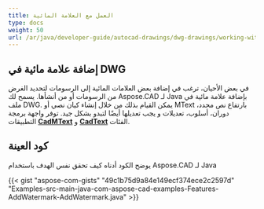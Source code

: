 ```yaml
---
title: العمل مع العلامة المائية
type: docs
weight: 50
url: /ar/java/developer-guide/autocad-drawings/dwg-drawings/working-with-watermark/
---
```


## **إضافة علامة مائية في DWG**

في بعض الأحيان، ترغب في إضافة بعض العلامات المائية إلى الرسومات لتحديد الغرض من الرسومات أو من أنشأها. يسمح لك Aspose.CAD لـ Java بإضافة علامة مائية في ملف DWG. يمكن القيام بذلك من خلال إنشاء كيان نصي أو MText بارتفاع نص محدد، دوران، أسلوب، تعديلات و يجب تعديلها أيضًا لتبدو بشكل جيد. توفر واجهة برمجة التطبيقات [**CadMText**](https://reference.aspose.com/cad/java/com.aspose.cad.fileformats.cad.cadobjects/CadMText) و [**CadText**](https://reference.aspose.com/cad/java/com.aspose.cad.fileformats.cad.cadobjects/CadText) الفئات.

## كود العينة

يوضح الكود أدناه كيف تحقق نفس الهدف باستخدام Aspose.CAD لـ Java

{{< gist "aspose-com-gists" "49c1b75d9a84e149ecf374ece2c2597d" "Examples-src-main-java-com-aspose-cad-examples-Features-AddWatermark-AddWatermark.java" >}}
